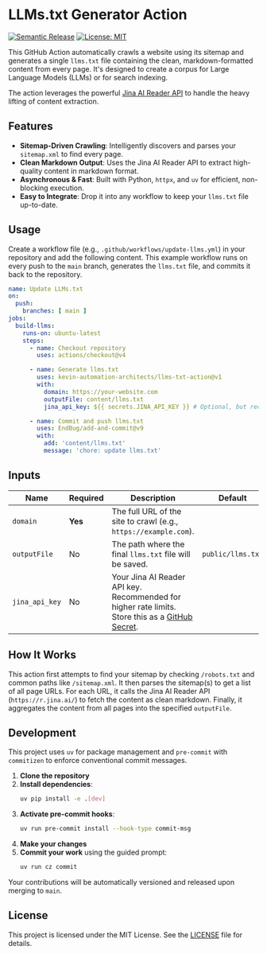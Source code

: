 # LLMs.txt Generator Action

[![Semantic Release](https://img.shields.io/badge/%20%20%F0%9F%93%A6%F0%9F%9A%80-semantic--release-e10079.svg)](https://github.com/semantic-release/semantic-release)
[![License: MIT](https://img.shields.io/badge/License-MIT-yellow.svg)](https://opensource.org/licenses/MIT)

This GitHub Action automatically crawls a website using its sitemap and generates a single `llms.txt` file containing the clean, markdown-formatted content from every page. It's designed to create a corpus for Large Language Models (LLMs) or for search indexing.

The action leverages the powerful [Jina AI Reader API](https://r.jina.ai/) to handle the heavy lifting of content extraction.

## Features

- **Sitemap-Driven Crawling**: Intelligently discovers and parses your `sitemap.xml` to find every page.
- **Clean Markdown Output**: Uses the Jina AI Reader API to extract high-quality content in markdown format.
- **Asynchronous & Fast**: Built with Python, `httpx`, and `uv` for efficient, non-blocking execution.
- **Easy to Integrate**: Drop it into any workflow to keep your `llms.txt` file up-to-date.

## Usage

Create a workflow file (e.g., `.github/workflows/update-llms.yml`) in your repository and add the following content. This example workflow runs on every push to the `main` branch, generates the `llms.txt` file, and commits it back to the repository.

```yaml
name: Update LLMs.txt
on:
  push:
    branches: [ main ]
jobs:
  build-llms:
    runs-on: ubuntu-latest
    steps:
      - name: Checkout repository
        uses: actions/checkout@v4

      - name: Generate llms.txt
        uses: kevin-automation-architects/llms-txt-action@v1
        with:
          domain: https://your-website.com
          outputFile: content/llms.txt
          jina_api_key: ${{ secrets.JINA_API_KEY }} # Optional, but recommended

      - name: Commit and push llms.txt
        uses: EndBug/add-and-commit@v9
        with:
          add: 'content/llms.txt'
          message: 'chore: update llms.txt'
```

## Inputs

| Name           | Required | Description                                                                                                | Default              |
|----------------|----------|------------------------------------------------------------------------------------------------------------|----------------------|
| `domain`       | **Yes**  | The full URL of the site to crawl (e.g., `https://example.com`).                                            |                      |
| `outputFile`   | No       | The path where the final `llms.txt` file will be saved.                                                    | `public/llms.txt`    |
| `jina_api_key` | No       | Your Jina AI Reader API key. Recommended for higher rate limits. Store this as a [GitHub Secret](https://docs.github.com/en/actions/security-guides/using-secrets-in-github-actions). |                      |

## How It Works

This action first attempts to find your sitemap by checking `/robots.txt` and common paths like `/sitemap.xml`. It then parses the sitemap(s) to get a list of all page URLs. For each URL, it calls the Jina AI Reader API (`https://r.jina.ai/`) to fetch the content as clean markdown. Finally, it aggregates the content from all pages into the specified `outputFile`.

## Development

This project uses `uv` for package management and `pre-commit` with `commitizen` to enforce conventional commit messages.

1.  **Clone the repository**
2.  **Install dependencies**:
    ```bash
    uv pip install -e .[dev]
    ```
3.  **Activate pre-commit hooks**:
    ```bash
    uv run pre-commit install --hook-type commit-msg
    ```
4.  **Make your changes**
5.  **Commit your work** using the guided prompt:
    ```bash
    uv run cz commit
    ```

Your contributions will be automatically versioned and released upon merging to `main`.

## License

This project is licensed under the MIT License. See the [LICENSE](LICENSE) file for details.
